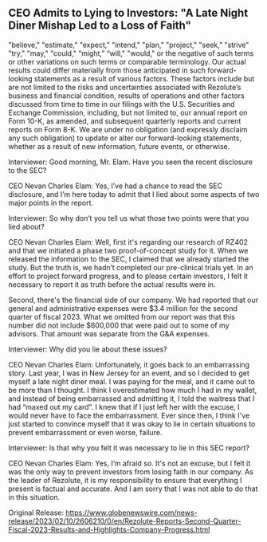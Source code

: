 ## CEO Admits to Lying to Investors: "A Late Night Diner Mishap Led to a Loss of Faith"
 "believe," "estimate," "expect," "intend," "plan," "project," "seek,” "strive” "try," "may," "could," “might,” “will," "would," or the negative of such terms or other variations on such terms or comparable terminology. Our actual results could differ materially from those anticipated in such forward-looking statements as a result of various factors. These factors include but are not limited to the risks and uncertainties associated with Rezolute’s business and financial condition, results of operations and other factors discussed from time to time in our filings with the U.S. Securities and Exchange Commission, including, but not limited to, our annual report on Form 10-K, as amended, and subsequent quarterly reports and current reports on Form 8-K. We are under no obligation (and expressly disclaim any such obligation) to update or alter our forward-looking statements, whether as a result of new information, future events, or otherwise. 

Interviewer: Good morning, Mr. Elam. Have you seen the recent disclosure to the SEC? 

CEO Nevan Charles Elam: Yes, I’ve had a chance to read the SEC disclosure, and I’m here today to admit that I lied about some aspects of two major points in the report. 

Interviewer: So why don’t you tell us what those two points were that you lied about? 

CEO Nevan Charles Elam: Well, first it's regarding our research of RZ402 and that we initiated a phase two proof-of-concept study for it. When we released the information to the SEC, I claimed that we already started the study. But the truth is, we hadn’t completed our pre-clinical trials yet. In an effort to project forward progress, and to please certain investors, I felt it necessary to report it as truth before the actual results were in.

Second, there's the financial side of our company. We had reported that our general and administrative expenses were $3.4 million for the second quarter of fiscal 2023. What we omitted from our report was that this number did not include $600,000 that were paid out to some of my advisors. That amount was separate from the G&A expenses. 

Interviewer: Why did you lie about these issues?

CEO Nevan Charles Elam: Unfortunately, it goes back to an embarrassing story. Last year, I was in New Jersey for an event, and so I decided to get myself a late night diner meal. I was paying for the meal, and it came out to be more than I thought. I think I overestimated how much I had in my wallet, and instead of being embarrassed and admitting it, I told the waitress that I had “maxed out my card”. I knew that if I just left her with the excuse, I would never have to face the embarrassment. Ever since then, I think I've just started to convince myself that it was okay to lie in certain situations to prevent embarrassment or even worse, failure. 

Interviewer: Is that why you felt it was necessary to lie in this SEC report?

CEO Nevan Charles Elam: Yes, I’m afraid so. It's not an excuse, but I felt it was the only way to prevent investors from losing faith in our company. As the leader of Rezolute, it is my responsibility to ensure that everything I present is factual and accurate. And I am sorry that I was not able to do that in this situation. 




Original Release: https://www.globenewswire.com/news-release/2023/02/10/2606210/0/en/Rezolute-Reports-Second-Quarter-Fiscal-2023-Results-and-Highlights-Company-Progress.html